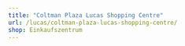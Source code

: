 ```yaml
---
title: "Coltman Plaza Lucas Shopping Centre"
url: /lucas/coltman-plaza-lucas-shopping-centre/
shop: Einkaufszentrum
---
```

